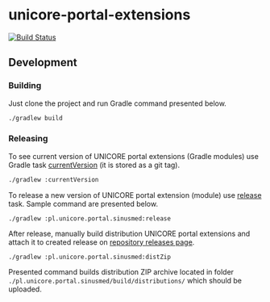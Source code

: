 # unicore-portal-extensions

[![Build Status](https://travis-ci.org/unicore-life/unicore-portal-extensions.svg?branch=master)](https://travis-ci.org/unicore-life/unicore-portal-extensions)

## Development

### Building

Just clone the project and run Gradle command presented below.

```bash
./gradlew build
```

### Releasing

To see current version of UNICORE portal extensions (Gradle modules) use Gradle task
[currentVersion](http://axion-release-plugin.readthedocs.io/en/latest/configuration/tasks.html#currentversion)
(it is stored as a git tag).

```bash
./gradlew :currentVersion
```

To release a new version of UNICORE portal extension (module) use
[release](http://axion-release-plugin.readthedocs.io/en/latest/configuration/tasks.html#release) task.
Sample command are presented below.

```
./gradlew :pl.unicore.portal.sinusmed:release
```

After release, manually build distribution UNICORE portal extensions and attach it to created release 
on [repository releases page](https://github.com/unicore-life/unicore-portal-extensions/releases).

```
./gradlew :pl.unicore.portal.sinusmed:distZip
```

Presented command builds distribution ZIP archive located in folder `./pl.unicore.portal.sinusmed/build/distributions/` 
which should be uploaded.
